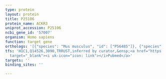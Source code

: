 ```yaml
---
type: protein
layout: protein
title: P25106
protein_name: ACKR3
uniprot_accession: P25106
ncbi_gene_id: '57007'
organism: Homo sapiens
function: target gene
orthologs: '[{"species": "Mus musculus", "id": ["P56485"]}, {"species": "Rattus norvegicus", "id": ["O89039"]}]'
tfs: 'HIC1,Q14526,3090,TRRUST,inferred by curator,&ensp;<a href="https://www.ncbi.nlm.nih.gov/pubmed/?term=23340301%5Buid%5D+OR+19525223%5Buid%5D+OR+29087512%5Buid%5D"
  target="_blank"><i uk-icon="icon: link"></i>Pubmed</a>'
targets: ''
binding_sites: ''

---
```

